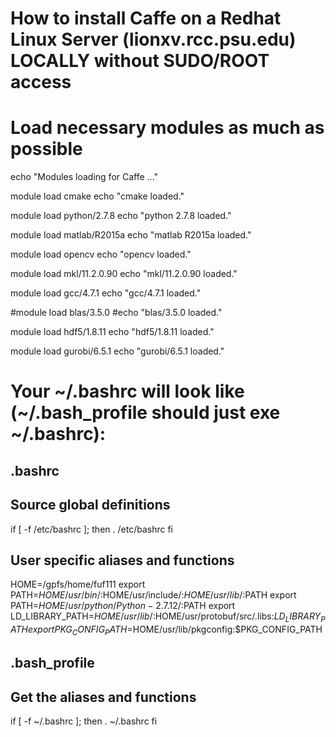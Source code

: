 # How to install Caffe on a Redhat Linux Server (lionxv.rcc.psu.edu) LOCALLY without SUDO/ROOT access



# Load necessary modules as much as possible

echo "Modules loading for Caffe ..."

module load cmake
echo "cmake loaded."

module load python/2.7.8
echo "python 2.7.8 loaded."

module load matlab/R2015a
echo "matlab R2015a loaded."

module load opencv
echo "opencv loaded."

module load mkl/11.2.0.90
echo "mkl/11.2.0.90 loaded."

module load gcc/4.7.1
echo "gcc/4.7.1 loaded."

#module load blas/3.5.0
#echo "blas/3.5.0 loaded."

module load hdf5/1.8.11
echo "hdf5/1.8.11 loaded."

module load gurobi/6.5.1
echo "gurobi/6.5.1 loaded."



# Your ~/.bashrc will look like (~/.bash_profile should just exe ~/.bashrc):

## .bashrc
## Source global definitions
if [ -f /etc/bashrc ]; then
        . /etc/bashrc
fi
## User specific aliases and functions
HOME=/gpfs/home/fuf111
export PATH=$HOME/usr/bin/:$HOME/usr/include/:$HOME/usr/lib/:$PATH
export PATH=$HOME/usr/python/Python-2.7.12/:$PATH
export LD_LIBRARY_PATH=$HOME/usr/lib/:$HOME/usr/protobuf/src/.libs:$LD_LIBRARY_PATH
export PKG_CONFIG_PATH=$HOME/usr/lib/pkgconfig:$PKG_CONFIG_PATH

## .bash_profile
## Get the aliases and functions
if [ -f ~/.bashrc ]; then
        . ~/.bashrc
fi






